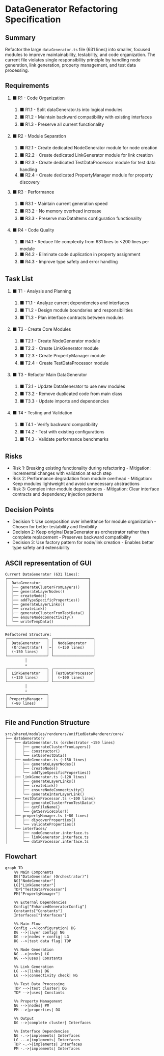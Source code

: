 # DataGenerator Refactoring Specification

## Summary

Refactor the large `dataGenerator.ts` file (631 lines) into smaller, focused modules to improve maintainability, testability, and code organization. The current file violates single responsibility principle by handling node generation, link generation, property management, and test data processing.

## Requirements

1. ⬛ R1 - Code Organization
   1. ⬛ R1.1 - Split dataGenerator.ts into logical modules
   2. ⬛ R1.2 - Maintain backward compatibility with existing interfaces
   3. ⬛ R1.3 - Preserve all current functionality

2. ⬛ R2 - Module Separation
   1. ⬛ R2.1 - Create dedicated NodeGenerator module for node creation
   2. ⬛ R2.2 - Create dedicated LinkGenerator module for link creation
   3. ⬛ R2.3 - Create dedicated TestDataProcessor module for test data handling
   4. ⬛ R2.4 - Create dedicated PropertyManager module for property discovery

3. ⬛ R3 - Performance
   1. ⬛ R3.1 - Maintain current generation speed
   2. ⬛ R3.2 - No memory overhead increase
   3. ⬛ R3.3 - Preserve maxDataItems configuration functionality

4. ⬛ R4 - Code Quality
   1. ⬛ R4.1 - Reduce file complexity from 631 lines to <200 lines per module
   2. ⬛ R4.2 - Eliminate code duplication in property assignment
   3. ⬛ R4.3 - Improve type safety and error handling

## Task List

1. ⬛ T1 - Analysis and Planning
   1. ⬛ T1.1 - Analyze current dependencies and interfaces
   2. ⬛ T1.2 - Design module boundaries and responsibilities
   3. ⬛ T1.3 - Plan interface contracts between modules

2. ⬛ T2 - Create Core Modules
   1. ⬛ T2.1 - Create NodeGenerator module
   2. ⬛ T2.2 - Create LinkGenerator module
   3. ⬛ T2.3 - Create PropertyManager module
   4. ⬛ T2.4 - Create TestDataProcessor module

3. ⬛ T3 - Refactor Main DataGenerator
   1. ⬛ T3.1 - Update DataGenerator to use new modules
   2. ⬛ T3.2 - Remove duplicated code from main class
   3. ⬛ T3.3 - Update imports and dependencies

4. ⬛ T4 - Testing and Validation
   1. ⬛ T4.1 - Verify backward compatibility
   2. ⬛ T4.2 - Test with existing configurations
   3. ⬛ T4.3 - Validate performance benchmarks

## Risks

- Risk 1: Breaking existing functionality during refactoring - Mitigation: Incremental changes with validation at each step
- Risk 2: Performance degradation from module overhead - Mitigation: Keep modules lightweight and avoid unnecessary abstractions
- Risk 3: Complex inter-module dependencies - Mitigation: Clear interface contracts and dependency injection patterns

## Decision Points

- Decision 1: Use composition over inheritance for module organization - Chosen for better testability and flexibility
- Decision 2: Keep original DataGenerator as orchestrator rather than complete replacement - Preserves backward compatibility
- Decision 3: Use factory pattern for node/link creation - Enables better type safety and extensibility

## ASCII representation of GUI

```
Current DataGenerator (631 lines):
┌─────────────────────────────────────┐
│  DataGenerator                      │
│  ├── generateClusterFromLayers()    │
│  ├── generateLayerNodes()           │
│  ├── createNode()                   │
│  ├── addTypeSpecificProperties()    │
│  ├── generateLayerLinks()           │
│  ├── createLink()                   │
│  ├── generateClusterFromTestData()  │
│  ├── ensureNodeConnectivity()       │
│  └── writeTempData()                │
└─────────────────────────────────────┘

Refactored Structure:
┌──────────────────┐ ┌──────────────────┐
│  DataGenerator   │ │  NodeGenerator   │
│  (Orchestrator)  │→│  (~150 lines)    │
│  (~150 lines)    │ │                  │
└──────────────────┘ └──────────────────┘
         │
         ↓
┌──────────────────┐ ┌──────────────────┐
│  LinkGenerator   │ │ TestDataProcessor│
│  (~120 lines)    │ │  (~100 lines)    │
└──────────────────┘ └──────────────────┘
         │
         ↓
┌──────────────────┐
│ PropertyManager  │
│  (~80 lines)     │
└──────────────────┘
```

## File and Function Structure

```
src/shared/modules/renderers/unifiedDataRenderer/core/
├── dataGenerator/
│   ├── dataGenerator.ts (orchestrator ~150 lines)
│   │   ├── generateClusterFromLayers()
│   │   ├── constructor()
│   │   └── setUseTestData()
│   ├── nodeGenerator.ts (~150 lines)
│   │   ├── generateLayerNodes()
│   │   ├── createNode()
│   │   └── addTypeSpecificProperties()
│   ├── linkGenerator.ts (~120 lines)
│   │   ├── generateLayerLinks()
│   │   ├── createLink()
│   │   ├── ensureNodeConnectivity()
│   │   └── generateInterLayerLink()
│   ├── testDataProcessor.ts (~100 lines)
│   │   ├── generateClusterFromTestData()
│   │   ├── getFileName()
│   │   └── getServiceColor()
│   ├── propertyManager.ts (~80 lines)
│   │   ├── discoverProperties()
│   │   └── validateProperties()
│   └── interfaces/
│       ├── nodeGenerator.interface.ts
│       ├── linkGenerator.interface.ts
│       └── dataProcessor.interface.ts
```

## Flowchart

```mermaid
graph TD
    %% Main Components
    DG["DataGenerator (Orchestrator)"]
    NG["NodeGenerator"]
    LG["LinkGenerator"]
    TDP["TestDataProcessor"]
    PM["PropertyManager"]
    
    %% External Dependencies
    Config["EnhancedGeneratorConfig"]
    Constants["Constants"]
    Interfaces["Interfaces"]
    
    %% Main Flow
    Config -->|configuration| DG
    DG -->|layer config| NG
    DG -->|nodes + config| LG
    DG -->|test data flag| TDP
    
    %% Node Generation
    NG -->|nodes| LG
    NG -->|uses| Constants
    
    %% Link Generation
    LG -->|links| DG
    LG -->|connectivity check| NG
    
    %% Test Data Processing
    TDP -->|test cluster| DG
    TDP -->|uses| Constants
    
    %% Property Management
    NG -->|nodes| PM
    PM -->|properties| DG
    
    %% Output
    DG -->|complete cluster| Interfaces
    
    %% Interface Dependencies
    NG -.->|implements| Interfaces
    LG -.->|implements| Interfaces
    TDP -.->|implements| Interfaces
    PM -.->|implements| Interfaces
```